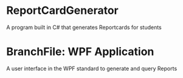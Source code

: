 # ReportCardGenerator
 A program built in C# that generates Reportcards for students


# BranchFile: WPF Application
 A user interface in the WPF standard to generate and query Reports
